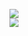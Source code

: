[![](https://img.shields.io/badge/Made%20With-Github%20Spray-lightgrey.svg?style=for-the-badge&logo=github)](https://github.com/Annihil/github-spray#5638)  
[![](https://i.imgur.com/2DrTn0Z.gif)](https://github.com/Annihil/github-spray)